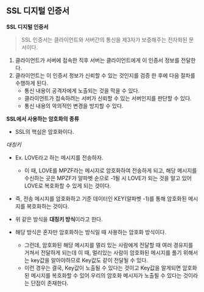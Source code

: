 ## SSL 디지털 인증서

**SSL 디지털 인증서**

> SSL 인증서는 클라이언트와 서버간의 통신을 제3자가 보증해주는 전자화된 문서이다.

1. 클라이언트가 서버에 접속한 직후 서버는 클라이언트에게 이 인증서 정보를 전달한다.
2. 클라이언트는 이 인증서 정보가 신뢰할 수 있는 것인지를 검증 한 후에 다음 절차를 수행하게 된다.
   - 통신 내용이 공격자에게 노출되는 것을 막을 수 있다.
   - 클라이언트가 접속하려는 서버가 신뢰할 수 있는 서버인지를 판단할 수 있다.
   - 통신 내용의 악의적인 변경을 방지할 수 있다.





**SSL에서 사용하는 암호화의 종류**

- SSL의 핵심은 암호화이다.



*대칭키*

- Ex. LOVE라고 하는 메시지를 전송하자.
  - 이 때, LOVE를 MPZF라는 메시지로 암호화하여 전송하게 되고, 해당 메시지를 수신하는 곳은 MPZF가 알파벳 순으로 -1될 시 LOVE가 되는 것을 알고 있어 LOVE로 복호화할 수 있게 되는 것이다.
- 즉, 전송 메시지를 암호화하고 기준 데이터인 KEY(알파벳 -1)를 통해 암호화된 메시지를 복호화하는 것이다.
- 위 같은 방식을 **대칭키 방식**이라고 한다.

- 해당 방식은 혼자만 암호화하는 방식일 때 사용하는 암호화 방식이다.
  - 그런데, 암호화된 해당 메시지를 멀리 있는 사람에게 전달할 때 여러 경유지를 거쳐서 전달하게 되는데 이 때, 멀리있는 사람이 암호화된 메시지를 풀기 위해서는 key값을 알아야하므로 Key값도 같이 전달될 수 있다.
  - 이런 경우는 결국, Key값이 노출될 수 있다는 것이고 Key값을 알게되면 암호화된 메시지를 복호화할 수 있어 우리의 암호화 메시지가 노출될 수 있다는 것이라는 단점이 존재한다.



